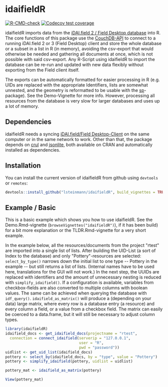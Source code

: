 
# idaifieldR

<!-- badges: start -->
[![R-CMD-check](https://github.com/lsteinmann/idaifieldR/actions/workflows/R-CMD-check.yaml/badge.svg)](https://github.com/lsteinmann/idaifieldR/actions/workflows/R-CMD-check.yaml)
[![Codecov test coverage](https://codecov.io/gh/lsteinmann/idaifieldR/branch/main/graph/badge.svg)](https://codecov.io/gh/lsteinmann/idaifieldR?branch=main)
<!-- badges: end -->

idaifieldR imports data from the [iDAI.field 2 / Field Desktop database](https://github.com/dainst/idai-field) into R. The core functions of this package use the [CouchDB-API](https://docs.couchdb.org/en/stable/api/database/index.html) to connect to a running iDAI.field 2 or 3 (Field Desktop) client and store the whole database or a subset in a list in R (in memory), avoiding the csv-export that would otherwise be needed and gathering all documents at once, which is not possible with said csv-export. Any R-Script using idaifieldR to import the database can be re-run and updated with new data flexibly without exporting from the Field client itself. 

The exports can be automatically formatted for easier processing in R (e.g. UIDs are replaced with the appropriate Identifiers, lists are somewhat unnested, and the geometry is reformatted to be usable with the [sp](https://cran.r-project.org/web/packages/sp/index.html)-package). See the Demo-Vignette for more info. However, processing all resources from the database is very slow for larger databases and uses up a lot of memory. 

## Dependencies

idaifieldR needs a syncing [iDAI.field/Field Desktop-Client](https://github.com/dainst/idai-field) on the same computer or in the same network to work. Other than that, the package depends on [crul](https://cran.r-project.org/web/packages/crul/index.html) and [jsonlite](https://cran.r-project.org/web/packages/jsonlite/index.html), both available on CRAN and automatically installed as dependencies. 

## Installation

You can install the current version of idaifieldR from github using `devtools` or `remotes`:

``` r
devtools::install_github("lsteinmann/idaifieldR", build_vignettes = TRUE)
```

## Example / Basic 

This is a basic example which shows you how to use idaifieldR. See the Demo.Rmd-vignette (`browseVignettes("idaifieldR")`), if it has been build) for a bit more explanation or the TLDR.Rmd-vignette for a very short example. 

In the example below, all the resources/documents from the project "rtest" are imported into a single list of lists. After building the UID-List (a sort of Index to the database) and only "Pottery"-resources are selected: `select_by_type()` narrows down the initial list to one type -- Pottery in the example -- but still returns a list of lists. (Internal names have to be used here, translations for the GUI will not work.) In the next step, the UUIDs are replaced with identifiers and the amount of unnecessary nesting is reduced with `simplify_idaifield()`. If a configuration is available, variables from checkbox-fields are also converted to multiple columns with boolean values. The same can be achieved when querying the database with `idf_query()`. `idaifield_as_matrix()` will produce a (depending on your data) large matrix, where every row is a database entry (a resource) and every column a field, or a value from a checkbox field. The matrix can easily be coerced to a data.frame, but it will still be necessary to adjust column types. 

``` r
library(idaifieldR)
idaifield_docs <- get_idaifield_docs(projectname = "rtest",
  connection = connect_idaifield(serverip = "127.0.0.1",
                                 user = "R", 
                                 pwd = "password"))
uidlist <- get_uid_list(idaifield_docs)
pottery <- select_by(idaifield_docs, by = "type", value = "Pottery")
pottery <- simplify_idaifield(pottery, uidlist = uidlist)

pottery_mat <- idaifield_as_matrix(pottery)

View(pottery_mat)
```


